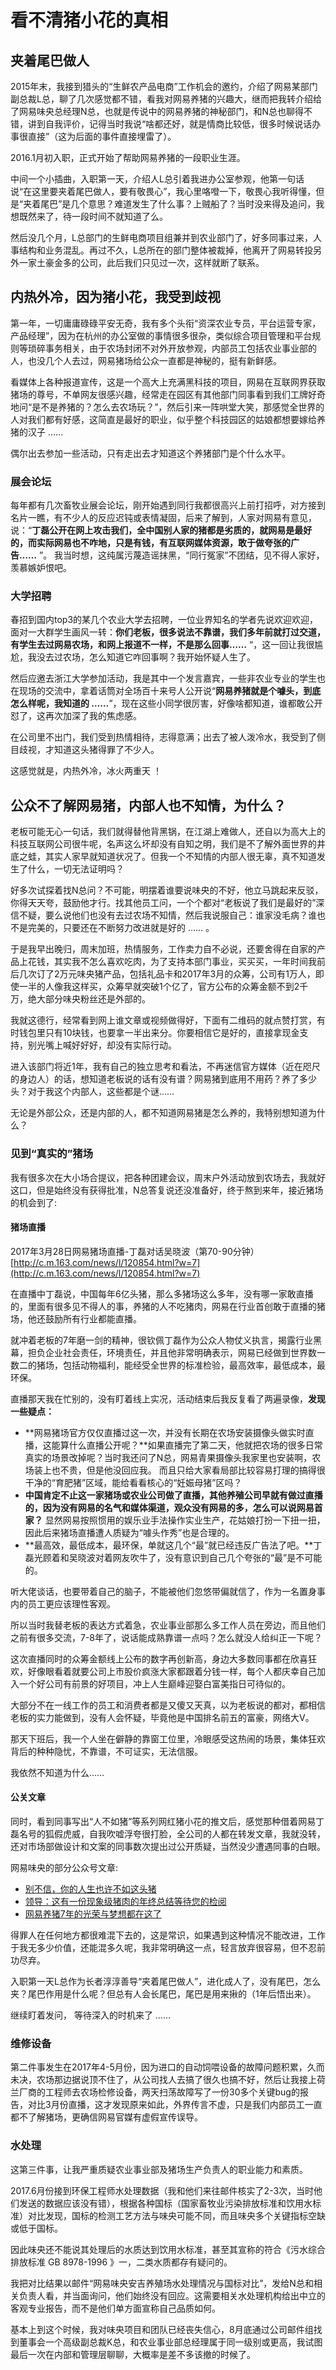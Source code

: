 # 看不清猪小花的真相

## 夹着尾巴做人

2015年末，我接到猎头的“生鲜农产品电商”工作机会的邀约，介绍了网易某部门副总裁L总，聊了几次感觉都不错，看我对网易养猪的兴趣大，继而把我转介绍给了网易味央总经理N总，也就是传说中的网易养猪的神秘部门，和N总也聊得不错，讲到自我评价，记得当时我说“啥都还好，就是情商比较低，很多时候说话办事很直接”（这为后面的事件直接埋雷了）。

2016.1月初入职，正式开始了帮助网易养猪的一段职业生涯。

中间一个小插曲，入职第一天，介绍人L总引着我进办公室参观，他第一句话说“在这里要夹着尾巴做人，要有敬畏心”，我心里咯噔一下，敬畏心我听得懂，但是“夹着尾巴”是几个意思？难道发生了什么事？上贼船了？当时没来得及追问，我想既然来了，待一段时间不就知道了么。

然后没几个月，L总部门的生鲜电商项目组兼并到农业部门了，好多同事过来，人事结构和业务混乱。再过不久，L总所在的部门整体被裁掉，他离开了网易转投另外一家土豪金多的公司，此后我们只见过一次，这样就断了联系。

## 内热外冷，因为猪小花，我受到歧视

第一年，一切庸庸碌碌平安无奇，我有多个头衔“资深农业专员，平台运营专家，产品经理”，因为在杭州的办公室做的事情很多很杂，类似综合项目管理和平台规则等琐碎事务相关，由于农场封闭不对外开放参观，内部员工包括农业事业部的人，也没几个人去过，网易猪场给公众一直都是神秘的，挺有新鲜感。

看媒体上各种报道宣传，这是一个高大上充满黑科技的项目，网易在互联网界获取猪场的尊号，不单网友很感兴趣，经常走在园区有其他部门同事看到我们工牌好奇地问“是不是养猪的？怎么去农场玩？”，然后引来一阵哄堂大笑，那感觉全世界的人对我们都有好感，这简直是最好的职业，似乎整个科技园区的姑娘都想要嫁给养猪的汉子 ……

偶尔出去参加一些活动，只有走出去才知道这个养猪部门是个什么水平。

### 展会论坛

每年都有几次畜牧业展会论坛，刚开始遇到同行我都很高兴上前打招呼，对方接到名片一瞧，有不少人的反应迟钝或表情凝固，后来了解到，人家对网易有意见，说：“**丁磊公开在网上攻击我们，全中国别人家的猪都是劣质的，就网易是最好的，而实际网易也不咋地，只是有钱，有互联网媒体资源，敢于做夸张的广告……** ”。 我当时想，这纯属污蔑造谣抹黑，“同行冤家”不团结，见不得人家好，羡慕嫉妒恨吧。

### 大学招聘

春招到国内top3的某几个农业大学去招聘，一位业界知名的学者先说欢迎欢迎，面对一大群学生画风一转：**你们老板，很多说法不靠谱，我们多年前就打过交道，有学生去过网易农场，和网上报道不一样，不是那么回事……** “，这一回让我很尴尬，我没去过农场，怎么知道它咋回事啊？我开始怀疑人生了。

然后应邀去浙江大学参加活动，我是其中一个发言嘉宾，一些非农业专业的学生也在现场的交流中，拿着话筒对全场百十来号人公开说“**网易养猪就是个噱头，到底怎么样呢，我知道的 ……**”，现在这些小同学很厉害，好像啥都知道，谁都敢公开怼了，这再次加深了我的焦虑感。

在公司里不出门，我们受到热情相待，志得意满；出去了被人泼冷水，我受到了侧目歧视，才知道这头猪得罪了不少人。

这感觉就是，内热外冷，冰火两重天 ！

## 公众不了解网易猪，内部人也不知情，为什么？

老板可能无心一句话，我们就得替他背黑锅，在江湖上难做人，还自以为高大上的科技互联网公司很牛呢，名声这么坏却没有自知之明，我们是不了解外面世界的井底之蛙，其实人家早就知道状况了。但我一个不知情的内部人很无辜，真不知道发生了什么，一切无法证明吗？

好多次试探着找N总问？不可能，明摆着谁要说味央的不好，他立马跳起来反驳，你得天天夸，鼓励他才行。找其他员工问，一个个都对“老板说了我们是最好的”深信不疑，要么说他们也没有去过农场不知情，然后我说服自己：谁家没毛病？谁也不是完美的，只要还在不断努力改进就是好的 …… 。

于是我早出晚归，周末加班，热情服务，工作卖力自不必说，还要舍得在自家的产品上花钱，其实我不怎么喜欢吃肉，为了支持本部门事业，买买买，一年时间我前后几次订了2万元味央猪产品，包括礼品卡和2017年3月的众筹，公司有1万人，即使一半的人像我这样买，众筹早就突破1个亿了，官方公布的众筹金额不到2千万，绝大部分味央粉丝还是外部的。

我就这德行，经常看到网上谁文章或视频做得好，下面有二维码的就点赞打赏，有时钱包里只有10块钱，也要拿一半出来分。你要相信它是好的，直接拿现金支持，别光嘴上喊好好好，却没有实际行动。

进入该部门将近1年，我有自己的独立思考和看法，不再迷信官方媒体（近在咫尺的身边人）的话，想知道老板说的话有没有谱？网易猪到底用不用药？养了多少头？对于我这个内部人，这些都是个谜……

无论是外部公众，还是内部的人，都不知道网易猪是怎么养的，我特别想知道为什么？

### 见到“真实的”猪场

我有很多次在大小场合提议，把各种团建会议，周末户外活动放到农场去，我就好这口，但是始终没有获得批准，N总答复说还没准备好，终于熬到来年，接近猪场的机会到了:

#### **猪场直播**

2017年3月28日网易猪场直播-丁磊对话吴晓波（第70-90分钟）[http://c.m.163.com/news/l/120854.html?w=7](http://c.m.163.com/news/l/120854.html?w=7)

在直播中丁磊说，中国每年6亿头猪，那么多猪场这么多年，没有哪一家敢直播的，里面有很多见不得人的事，养猪的人不吃猪肉，网易在行业首创敢于直播的猪场，他还鼓励所有行业都能直播。

就冲着老板的7年磨一剑的精神，很钦佩丁磊作为公众人物仗义执言，揭露行业黑幕，担负企业社会责任，环境责任，并且他非常明确表示，网易已经做到世界数一数二的猪场，包括动物福利，能经受全世界的标准检验，最高效率，最低成本，最环保。

直播那天我在忙别的，没有盯着线上实况，活动结束后我反复看了两遍录像，**发现一些疑点：**

* **网易猪场官方仅仅直播过这一次，并没有长期在农场安装摄像头做实时直播，这能算什么直播公开呢？**如果直播完了第二天，他就把农场的很多日常真实的场景改掉呢？当时我还问了N总，网易青果摄像头我家里也安装啊，农场装上也不贵，但是他没回应我。 而且只给大家看局部比较容易打理的搞得很干净的“育肥猪”区域，能给看看核心的“妊娠母猪”区吗？
* **中国肯定不止这一家猪场或农业公司做了直播，其他养殖公司早就有做过直播的，因为没有网易的名气和媒体渠道，观众没有网易的多，怎么可以说网易首家？** 显然网易按照惯用的娱乐业手法操作实业生产，花姑娘打扮一下扭一扭，因此后来猪场直播遭人质疑为“噱头作秀”也是合理的。
* **最高效，最低成本，最环保，单就这几个“最”就已经违反广告法了吧。**丁磊光顾着和吴晓波对着网友吹牛了，没有意识到自己几个夸张的“最”是不可能的。

听大佬谈话，也要带着自己的脑子，不能被他们忽悠带偏就信了，作为一名置身事内的员工更应该理性客观。

所以当时我替老板的表达方式着急，农业事业部那么多工作人员在旁边，而且他们之前有很多交流，7-8年了，说话能成熟靠谱一点吗？怎么就没人给纠正一下呢？

这次直播同时的众筹金额线上公布的数字再创新高，身边大多数同事都在欣喜狂欢，好像眼看着就要公司上市股价疯涨大家都跟着分钱一样，每个人都庆幸自己加入一个好公司有前景的好项目，冲上人生巅峰迎娶白富美指日可待似的。

大部分不在一线工作的员工和消费者都是又傻又天真，以为老板说的都对，都相信老板的实力能做到，没有人会怀疑，毕竟他是中国排名前五的富豪，网络大V。

那天下班后，我一个人坐在僻静的靠窗工位里，冷眼感受这热闹的场景，集体狂欢背后的种种隐忧，不靠谱，不可证实，无法信服。

我依然不知道为什么……

#### 公关文章

同时，看到同事写出“人不如猪”等系列网红猪小花的推文后，感觉那种借着网易丁磊名号的狐假虎威，自我吹嘘浮夸很打脸，全公司的人都在转发文章，我就没转，还对市场部做设计和文案的同事数次提出过公开质疑，当然没少遭遇同事的白眼。

网易味央的部分公众号文章:

* [别不信，你的人生也许不如这头猪](https://mp.weixin.qq.com/s?__biz=MzI4MDE2MjIxMg==&mid=2650755972&idx=1&sn=a7d175a2a62ed7767750e1665992c608&chksm=f3b7494fc4c0c059c3b9543843192618eee26c60d0536253517b3e56d3feada138200c40e42d&mpshare=1&scene=1&srcid=0227FC4EUIMGzu87SXqNPpvg#rd)
* [领导：这有一份现象级猪肉的年终总结等待您的检阅](https://mp.weixin.qq.com/s?__biz=MzI4MDE2MjIxMg==&mid=2650755792&idx=1&sn=59a35d72681dde3e3428c7de3b6af022&chksm=f3b7481bc4c0c10d17250f20541cd1e0ade2ff148884f525de5872455f124aa26b8aa6e5307b&mpshare=1&scene=1&srcid=0227ehapvVU4qBFjt0o4mS3b#rd)
* [网易养猪7年的光荣与梦想都在这了](https://zhuanlan.zhihu.com/p/25747948)

得罪人在任何地方都很难混下去的，这是常识，如果遇到这种情况不能改进，工作于我无多少价值，还能混多久呢，我非常明确这一点，轻言放弃很容易，但不忍前功尽弃。

入职第一天L总作为长者淳淳善导“夹着尾巴做人”，进化成人了，没有尾巴，怎么夹？尾巴作用是什么呢？但总有人会长尾巴，尾巴是用来揪的（1年后悟出来）。

继续盯着发问， 等待深入的时机来了 ……

### 维修设备

第二件事发生在2017年4-5月份，因为进口的自动饲喂设备的故障问题积累，久而未决，农场那边据说顶不住了，从公司找人去搞了很久也搞不好，然后让我接上荷兰厂商的工程师去农场检修设备，两天扫荡故障写了一份30多个关键bug的报告，对比3月份直播，这才发现原来如此，外界传言不虚，只是我们内部员工一直都不了解猪场，更确信网易官媒有虚假宣传误导。

### 水处理

这第三件事，让我严重质疑农业事业部及猪场生产负责人的职业能力和素质。

2017.6月份接到环保工程师水处理数据（我和他们来往邮件核实了2-3次，当时他们发送的数据应该没有错），根据各种国标（国家畜牧业污染排放标准和饮用水标准）对比发现，国标的检测工艺方法与味央可能不同，而且味央多个关键指标空缺或低于国标。

因此味央还不能说其处理后的水质达到饮用水标准，甚至其宣称的符合《污水综合排放标准 GB 8978-1996 》一，二类水质都存有疑问的。

我把对比结果以邮件“网易味央安吉养殖场水处理情况与国标对比”，发给N总和相关负责人看，并当面询问，他们始终没有回应。这需要相关水处理机构给出中立的客观专业报告，而不是他们单方面宣称自己品质如何。

基本上到这个时候，我对味央项目和团队已经丧失信心，8月底通过公司邮件组找到董事会一个高级副总裁K总，和农业事业部总经理属于同一级别或更高，我试图最后一次在内部和管理层聊聊，大概率是差不多该撤的时候了。

